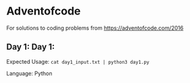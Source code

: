 # Adventofcode

For solutions to coding problems from https://adventofcode.com/2016

## Day 1: Day 1:
Expected Usage:
`cat day1_input.txt | python3 day1.py`

Language: Python